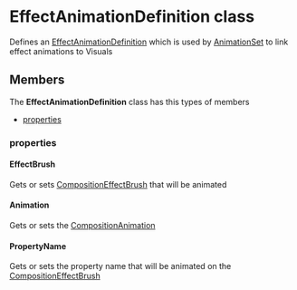 
# EffectAnimationDefinition class

Defines an [EffectAnimationDefinition](Microsoft_Toolkit_Uwp_UI_Animations_EffectAnimationDefinition.md) which is used by            [AnimationSet](Microsoft_Toolkit_Uwp_UI_Animations_AnimationSet.md) to link effect animations to Visuals

## Members

The **EffectAnimationDefinition** class has this types of members

* [properties](#properties)

### properties

#### EffectBrush

Gets or sets [CompositionEffectBrush](https://msdn.microsoft.com/library/windows/apps/Windows.UI.Composition.CompositionEffectBrush) that will be animated

#### Animation

Gets or sets the [CompositionAnimation](https://msdn.microsoft.com/library/windows/apps/Windows.UI.Composition.CompositionAnimation)

#### PropertyName

Gets or sets the property name that will be animated on the [CompositionEffectBrush](https://msdn.microsoft.com/library/windows/apps/Windows.UI.Composition.CompositionEffectBrush)
